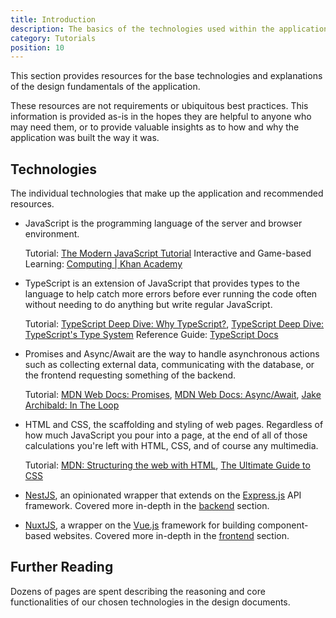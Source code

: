 ```yaml
---
title: Introduction
description: The basics of the technologies used within the application.
category: Tutorials
position: 10
---
```


This section provides resources for the base technologies and explanations of the design fundamentals of the application.

<alert type="info">

These resources are not requirements or ubiquitous best practices. This information is provided as-is in the hopes they are helpful to anyone who may need them, or to provide valuable insights as to how and why the application was built the way it was.

</alert>

## Technologies

The individual technologies that make up the application and recommended resources.

<ul>
<li>

JavaScript is the programming language of the server and browser environment.

Tutorial: [The Modern JavaScript Tutorial](https://javascript.info/)
Interactive and Game-based Learning: [Computing | Khan Academy](https://www.khanacademy.org/computing)

</li>
<li>

TypeScript is an extension of JavaScript that provides types to the language to help catch more errors before ever running the code often without needing to do anything but write regular JavaScript.

Tutorial: [TypeScript Deep Dive: Why TypeScript?](https://basarat.gitbook.io/typescript/getting-started/why-typescript), [TypeScript Deep Dive: TypeScript's Type System](https://basarat.gitbook.io/typescript/type-system)
Reference Guide: [TypeScript Docs](https://www.typescriptlang.org/docs/)

</li>
<li>

Promises and Async/Await are the way to handle asynchronous actions such as collecting external data, communicating with the database, or the frontend requesting something of the backend.

Tutorial: [MDN Web Docs: Promises](https://developer.mozilla.org/en-US/docs/Web/JavaScript/Guide/Using_promises), [MDN Web Docs: Async/Await](https://developer.mozilla.org/en-US/docs/Learn/JavaScript/Asynchronous/Async_await), [Jake Archibald: In The Loop](https://www.youtube.com/watch?v=cCOL7MC4Pl0)

</li>
<li>

HTML and CSS, the scaffolding and styling of web pages. Regardless of how much JavaScript you pour into a page, at the end of all of those calculations you're left with HTML, CSS, and of course any multimedia.

Tutorial: [MDN: Structuring the web with HTML](https://developer.mozilla.org/en-US/docs/Learn/HTML), [The Ultimate Guide to CSS](https://medium.com/level-up-web/the-ultimate-guide-to-css-103b0f883de3)

</li>
<li>

[NestJS](https://nestjs.com/), an opinionated wrapper that extends on the [Express.js](https://expressjs.com/) API framework. Covered more in-depth in the <a href="/tutorials/backend">backend</a> section.

</li>
<li>

[NuxtJS](https://nuxtjs.org/), a wrapper on the [Vue.js](https://vuejs.org/) framework for building component-based websites. Covered more in-depth in the <a href="/tutorials/frontend">frontend</a> section.

</li>
</ul>

## Further Reading

Dozens of pages are spent describing the reasoning and core functionalities of our chosen technologies in the design documents.
